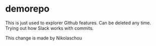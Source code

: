 # demorepo
This is just used to explorer Github features. Can be deleted any time. 
Trying out how Slack works with commits. 

This change is made by Nikolaschou
